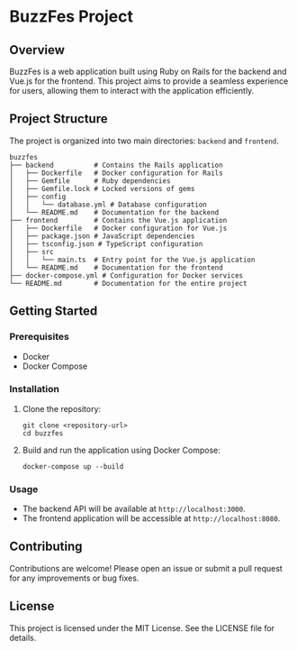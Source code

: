 # BuzzFes Project

## Overview
BuzzFes is a web application built using Ruby on Rails for the backend and Vue.js for the frontend. This project aims to provide a seamless experience for users, allowing them to interact with the application efficiently.

## Project Structure
The project is organized into two main directories: `backend` and `frontend`.

```
buzzfes
├── backend          # Contains the Rails application
│   ├── Dockerfile   # Docker configuration for Rails
│   ├── Gemfile      # Ruby dependencies
│   ├── Gemfile.lock # Locked versions of gems
│   ├── config
│   │   └── database.yml # Database configuration
│   └── README.md    # Documentation for the backend
├── frontend         # Contains the Vue.js application
│   ├── Dockerfile   # Docker configuration for Vue.js
│   ├── package.json # JavaScript dependencies
│   ├── tsconfig.json # TypeScript configuration
│   ├── src
│   │   └── main.ts  # Entry point for the Vue.js application
│   └── README.md    # Documentation for the frontend
├── docker-compose.yml # Configuration for Docker services
└── README.md        # Documentation for the entire project
```

## Getting Started

### Prerequisites
- Docker
- Docker Compose

### Installation
1. Clone the repository:
   ```
   git clone <repository-url>
   cd buzzfes
   ```

2. Build and run the application using Docker Compose:
   ```
   docker-compose up --build
   ```

### Usage
- The backend API will be available at `http://localhost:3000`.
- The frontend application will be accessible at `http://localhost:8080`.

## Contributing
Contributions are welcome! Please open an issue or submit a pull request for any improvements or bug fixes.

## License
This project is licensed under the MIT License. See the LICENSE file for details.